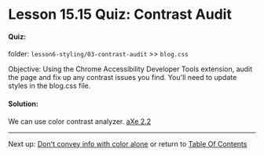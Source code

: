 # Lesson 15.15 Quiz: Contrast Audit

#### Quiz:
folder:  `lesson6-styling/03-contrast-audit` >> `blog.css`

Objective: 
Using the Chrome Accessibility Developer Tools extension, audit the page and fix up any contrast issues you find. You'll need to update styles in the blog.css file.

#### Solution:

We can use color contrast analyzer.
[aXe 2.2](https://dequeuniversity.com/rules/axe/2.2/color-contrast?application=lighthouse)

- - -
Next up: [Don't convey info with color alone](ND024_Part2_Lesson15_16.md) or return to [Table Of Contents](./ND024_TableOfContents.md)
